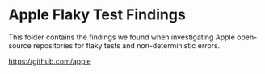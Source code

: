 # Apple Flaky Test Findings
This folder contains the findings we found when investigating Apple open-source repositories for flaky tests and non-deterministic errors.

https://github.com/apple